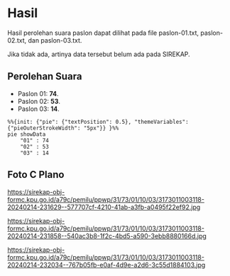 # Hasil

Hasil perolehan suara paslon dapat dilihat pada file paslon-01.txt, paslon-02.txt, dan paslon-03.txt.

Jika tidak ada, artinya data tersebut belum ada pada SIREKAP.

## Perolehan Suara

 * Paslon 01: **74**.
 * Paslon 02: **53**.
 * Paslon 03: **14**.

```mermaid
%%{init: {"pie": {"textPosition": 0.5}, "themeVariables": {"pieOuterStrokeWidth": "5px"}} }%%
pie showData
    "01" : 74
    "02" : 53
    "03" : 14
```
## Foto C Plano

https://sirekap-obj-formc.kpu.go.id/a79c/pemilu/ppwp/31/73/01/10/03/3173011003118-20240214-231629--577707cf-4210-41ab-a3fb-a0495f22ef92.jpg

https://sirekap-obj-formc.kpu.go.id/a79c/pemilu/ppwp/31/73/01/10/03/3173011003118-20240214-231858--540ac3b8-1f2c-4bd5-a590-3ebb8880166d.jpg

https://sirekap-obj-formc.kpu.go.id/a79c/pemilu/ppwp/31/73/01/10/03/3173011003118-20240214-232034--767b05fb-e0af-4d9e-a2d6-3c55d1884103.jpg

